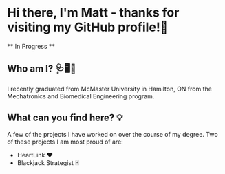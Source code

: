 # Hi there, I'm Matt - thanks for visiting my GitHub profile!👋

** In Progress **

## Who am I? 🩺🖥🧬
<p>I recently graduated from McMaster University in Hamilton, ON from the Mechatronics and Biomedical Engineering program.</p>

## What can you find here? 💡
<p>
  A few of the projects I have worked on over the course of my degree. Two of these projects I am most proud of are:
  <ul>
    <li>HeartLink ❤</li>
<!--    <ul>
      <li>A digital stethoscope that allows patients to take recordings of heart sounds and send them to clinicians remotely</li>
      <li>I focussed on implementing the server in Go</li>
    </ul> -->
    <li>Blackjack Strategist 🃏</li>
  </ul>
</p>
<!--
**matt-wilker/matt-wilker** is a ✨ _special_ ✨ repository because its `README.md` (this file) appears on your GitHub profile.

Here are some ideas to get you started:

- 🔭 I’m currently working on ...
- 🌱 I’m currently learning ...
- 👯 I’m looking to collaborate on ...
- 🤔 I’m looking for help with ...
- 💬 Ask me about ...
- 📫 How to reach me: ...
- 😄 Pronouns: ...
- ⚡ Fun fact: ...
-->
